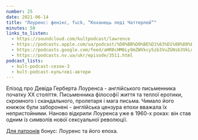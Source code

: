```yaml
---
number: 25
date: 2021-06-14
title: "Лоуренс: фенікс, fuck, “Коханець леді Чаттерлей”"
minutes: 50
links_to_listen:
  - https://soundcloud.com/kultpodcast/lawrence
  - https://podcasts.apple.com/ua/podcast/%D0%BB%D0%BE%D1%83%D1%80%D0%B5%D0%BD%D1%81-%D1%84%D0%B5%D0%BD%D1%96%D0%BA%D1%81-fuck-%D0%BA%D0%BE%D1%85%D0%B0%D0%BD%D0%B5%D1%86%D1%8C-%D0%BB%D0%B5%D0%B4%D1%96-%D1%87%D0%B0%D1%82%D1%82%D0%B5%D1%80%D0%BB%D0%B5%D0%B9/id1581339249?i=1000532083119
  - https://podcasts.google.com/feed/aHR0cHM6Ly9mZWVkcy5zb3VuZGNsb3VkLmNvbS91c2Vycy9zb3VuZGNsb3VkOnVzZXJzOjg5MjM3MjAyNy9zb3VuZHMucnNz/episode/dGFnOnNvdW5kY2xvdWQsMjAxMDp0cmFja3MvMTA2ODE4NzM1MQ
  - https://podcasts.nv.ua/ukr/episode/3511.html
podcast_lists:
  - kult-podcast-сезон-3
  - kult-podcast-культові-автори
---
```


Епізод про Девіда Герберта Лоуренса - англійського письменника початку ХХ
століття. Письменника філософії життя та теплої еротики, скромного і
скандального, пролетаря і мага письма. Чимало його книжок були заборонені -
англійська цензура епохи вважала їх непристойними. Наново відкрили Лоуренса уже
в 1960-х роках: він став одним із символів нової сексуальної революції.

[Для патронів][1] бонус: Лоуренс та його епоха.

[1]: https://patreon.com/kultpodcast
